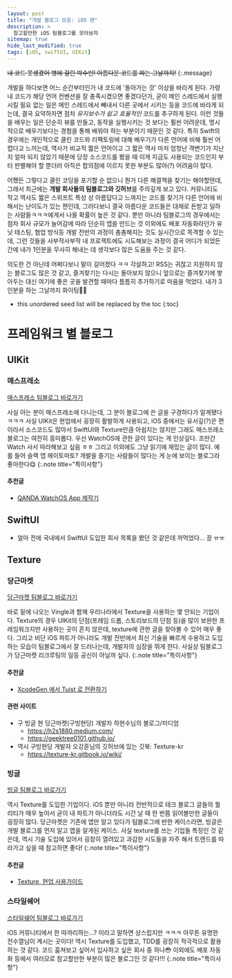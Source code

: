 ```yaml
---
layout: post
title: "개발 블로그 모음: iOS 편"
description: >
  참고할만한 iOS 팀블로그를 모아보쟈
sitemap: true
hide_last_modified: true
tags: [iOS, swiftUI, UIKit]
---
```




~~내 코드 못생겼어 병에 걸린 박수빈! 아름다운 코드를 짜는 그날까지!~~ 
{:.message}

개발을 하다보면 어느 순간부터인가 내 코드에 '돌아가는 것' 이상을 바라게 된다. 가령 내 코드가 해당 언어 컨벤션을 잘 충족시켰으면 좋겠다던가, 굳이 메인 스레드에서 실행시킬 필요 없는 일은 메인 스레드에서 빼내서 다른 곳에서 시키는 등을 코드에 바라게 되는데, 결국 요약하자면 점차 _유지보수가 쉽고 효율적인_ 코드를 추구하게 된다. 이런 것들을 배우는 일은 단순히 뷰를 만들고, 동작을 실행시키는 것 보다는 훨씬 어려운데, 명시적으로 배우기보다는 경험을 통해 배워야 하는 부분이기 때문인 것 같다. 특히 Swift의 경우에는 개인적으로 클린 코드와 리팩토링에 대해 배우기가 다른 언어에 비해 훨씬 어렵다고 느끼는데, 역사가 비교적 짧은 언어이고 그 짧은 역사 마저 엄청난 격변기가 지난지 얼마 되지 않았기 때문에 당장 소스코드를 봤을 때 이게 지금도 사용되는 코드인지 부터 판별해야 할 뿐더러 아직은 합의점에 이르지 못한 부분도 많아(?) 어려움이 많다.

어쨌든 그렇다고 클린 코딩을 포기할 순 없으니 뭔가 다른 해결책을 찾기는 해야할텐데, 그래서 최근에는 **개발 회사들의 팀블로그와 깃허브**를 주의깊게 보고 있다. 커뮤니티도 작고 역사도 짧은 스위프트 특성 상 아름답다고 느껴지는 코드를 찾기가 다른 언어에 비해서는 난이도가 있는 편인데, 그러다보니 결국 아름다운 코드들은 대체로 돈받고 일하는 사람들ㅋㅋㅋ에게서 나올 확률이 높은 것 같다. 뿐만 아니라 팀블로그의 경우에서는 점차 회사 규모가 늘어감에 따라 단순히 앱을 만드는 것 이외에도 배포 자동화라던가 유닛 테스팅, 협업 방식등 개발 전반의 과정이 촘촘해지는 것도 실시간으로 목격할 수 있는데, 그런 것들을 사부작사부작 내 프로젝트에도 시도해보는 과정이 결국 어디가 되었든 간에 내가 1인분을 무사히 해내는 데 생각보다 많은 도움을 주는 것 같다.

의도한 건 아닌데 어쩌다보니 말이 길어졌다 ㅋㅋ 각설하고! RSS는 귀찮고 지원하지 않는 블로그도 많은 것 같고, 즐겨찾기는 다시는 돌아보지 않으니 앞으로는 즐겨찾기에 쌓아두는 대신 여기에 좋은 곳을 발견할 때마다 틈틈히 추가하기로 마음을 먹었다. 내가 3인분을 하는 그날까지 화이팅😵‍💫

* this unordered seed list will be replaced by the toc
{:toc}


# 프레임워크 별 블로그

## UIKit

### 매스프레소

[매스프레소 팀블로그 바로가기](https://blog.mathpresso.com/)

사실 아는 분이 매스프레소에 다니는데, 그 분이 블로그에 쓴 글을 구경하다가 알게됐다 ㅋㅋㅋ 사실 UIKit은 현업에서 굉장히 활발하게 사용되고, iOS 중에서는 유서깊(?)은 편이라서 소스코드도 많아서 SwiftUI와 Texture만큼 아쉽지는 않지만 그래도 매스프레소 블로그는 여전히 흥미롭다. 우선 WatchOS에 관한 글이 있다는 게 인상깊다. 조만간 Watch 사서 따라해보고 싶음 ㅎㅎ 그리고 이외에도 그냥 읽기에 재밌는 글이 많다. 예를 들어 슬랙 앱 헤이토마토? 개발을 즐기는 사람들이 많다는 게 눈에 보이는 블로그라 좋아한다😋
{:.note title="특이사항"}

#### 추천글

- [QANDA WatchOS App 제작기](https://blog.mathpresso.com/qanda-watchos-app-%EC%A0%9C%EC%9E%91%EA%B8%B0-feat-%EB%A7%A4%ED%94%84-%ED%95%B4%EC%BB%A4%ED%86%A4-6acec1f70ba6)



## SwiftUI

- 얼마 전에 국내에서 SwiftUI 도입한 회사 목록을 봤던 것 같은데 까먹었다... 끙 ㅠㅠ



## Texture

### 당근마켓

[당근마켓 팀블로그 바로가기](https://medium.com/daangn)

바로 밑에 나오는 Vingle과 함께 우리나라에서 Texture을 사용하는 몇 안되는 기업이다. Texture의 경우 UIKit의 단점(프레임 드롭, 스토리보드의 단점 등)을 많이 보완한 프레임워크지만 사용하는 곳이 흔치 않은데, texture에 관한 글을 찾아볼 수 있어 매우 좋다. 그리고 비단 iOS 파트가 아니라도 개발 전반에서 최신 기술을 빠르게 수용하고 도입하는 모습이 팀블로그에서 잘 드러나는데, 개발자의 심장을 뛰게 한다. 사실상 팀블로그가 당근마켓 리크루팅의 일등 공신이 아닐까 싶다.
{:.note title="특이사항"}

#### 추천글

- [XcodeGen 에서 Tuist 로 전환하기](https://medium.com/daangn/xcodegen-%EC%97%90%EC%84%9C-tuist-%EB%A1%9C-%EC%A0%84%ED%99%98%ED%95%98%EA%B8%B0-3f0156e0c2ea)

#### 관련 사이트

- 구 빙글 현 당근마켓(구빙현당) 개발자 하현수님의 블로그/미디엄
  - https://h2s1880.medium.com/
  - https://geektree0101.github.io/
- 역시 구빙현당 개발자 오강훈님의 깃허브에 있는 깃북: Texture-kr
  - https://texture-kr.gitbook.io/wiki/

### 빙글

[빙글 팀블로그 바로가기](https://medium.com/vingle-tech-blog)

역시 Texture를 도입한 기업이다. iOS 뿐만 아니라 전반적으로 테크 블로그 글들의 퀄리티가 매우 높아서 굳이 내 파트가 아니더라도 시간 날 때 한 번쯤 읽어볼만한 글들이 굉장히 많다. 당근마켓은 기존에 앱만 알고 있다가 팀블로그에 반한 케이스라면, 빙글은 개발 블로그를 먼저 알고 앱을 알게된 케이스. 사실 texture를 쓰는 기업들 특징인 것 같은데, 역시 기술 도입에 있어서 굉장히 열려있고 과감한 시도들을 자주 해서 트렌드를 따라가고 싶을 때 참고하면 좋다!
{:.note title="특이사항"}

#### 추천글

- [Texture, 현업 사용가이드](https://medium.com/vingle-tech-blog/texture-%ED%98%84%EC%97%85-%EC%82%AC%EC%9A%A9%EA%B0%80%EC%9D%B4%EB%93%9C-98865bd6a38)

### 스타일쉐어

[스타일쉐어 팀블로그 바로가기](https://medium.com/styleshare/tagged/ios)

iOS 커뮤니티에서 한 따까리하는...? 이라고 말하면 상스럽지만 ㅋㅋㅋ 아무튼 유명한 전수열님이 계시는 곳이다! 역시 Texture를 도입했고, TDD를 굉장히 적극적으로 활용하는 것 같다. 코드 훔쳐보고 싶어서 입사하고 싶은 회사 중 하나😳 이외에도 배포 자동화 등에서 여러모로 참고할만한 부분이 많은 블로그인 것 같다!!!
{:.note title="특이사항"}
